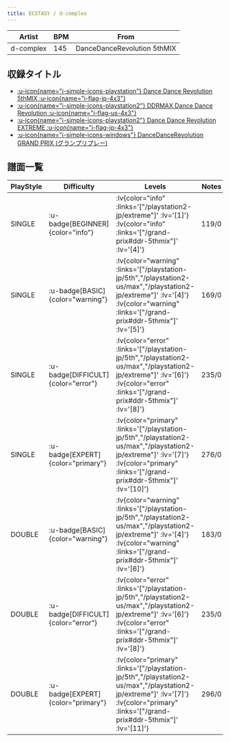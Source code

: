 ```yaml
---
title: ECSTASY / d-complex
---
```


|Artist|BPM|From|
|------|---|----|
|d-complex|145|DanceDanceRevolution 5thMIX|

## 収録タイトル

- [ :u-icon{name="i-simple-icons-playstation"} Dance Dance Revolution 5thMIX :u-icon{name="i-flag-jp-4x3"} ](/playstation-jp/5th)
- [ :u-icon{name="i-simple-icons-playstation2"} DDRMAX Dance Dance Revolution :u-icon{name="i-flag-us-4x3"} ](/playstation2-us/max)
- [ :u-icon{name="i-simple-icons-playstation2"} Dance Dance Revolution EXTREME :u-icon{name="i-flag-jp-4x3"} ](/playstation2-jp/extreme)
- [ :u-icon{name="i-simple-icons-windows"} DanceDanceRevolution GRAND PRIX (グランプリプレー)](/grand-prix#ddr-5thmix)

## 譜面一覧

|PlayStyle|Difficulty|Levels|Notes|Movie|
|---------|----------|------|-----|-----|
|SINGLE| :u-badge[BEGINNER]{color="info"} | :lv{color="info" :links='["/playstation2-jp/extreme"]' :lv='[1]'}  :lv{color="info" :links='["/grand-prix#ddr-5thmix"]' :lv='[4]'} |119/0||
|SINGLE| :u-badge[BASIC]{color="warning"} | :lv{color="warning" :links='["/playstation-jp/5th","/playstation2-us/max","/playstation2-jp/extreme"]' :lv='[4]'}  :lv{color="warning" :links='["/grand-prix#ddr-5thmix"]' :lv='[5]'} |169/0||
|SINGLE| :u-badge[DIFFICULT]{color="error"} | :lv{color="error" :links='["/playstation-jp/5th","/playstation2-us/max","/playstation2-jp/extreme"]' :lv='[6]'}  :lv{color="error" :links='["/grand-prix#ddr-5thmix"]' :lv='[8]'} |235/0||
|SINGLE| :u-badge[EXPERT]{color="primary"} | :lv{color="primary" :links='["/playstation-jp/5th","/playstation2-us/max","/playstation2-jp/extreme"]' :lv='[7]'}  :lv{color="primary" :links='["/grand-prix#ddr-5thmix"]' :lv='[10]'} |276/0||
|DOUBLE| :u-badge[BASIC]{color="warning"} | :lv{color="warning" :links='["/playstation-jp/5th","/playstation2-us/max","/playstation2-jp/extreme"]' :lv='[4]'}  :lv{color="warning" :links='["/grand-prix#ddr-5thmix"]' :lv='[6]'} |183/0||
|DOUBLE| :u-badge[DIFFICULT]{color="error"} | :lv{color="error" :links='["/playstation-jp/5th","/playstation2-us/max","/playstation2-jp/extreme"]' :lv='[6]'}  :lv{color="error" :links='["/grand-prix#ddr-5thmix"]' :lv='[8]'} |235/0||
|DOUBLE| :u-badge[EXPERT]{color="primary"} | :lv{color="primary" :links='["/playstation-jp/5th","/playstation2-us/max","/playstation2-jp/extreme"]' :lv='[7]'}  :lv{color="primary" :links='["/grand-prix#ddr-5thmix"]' :lv='[11]'} |296/0||
